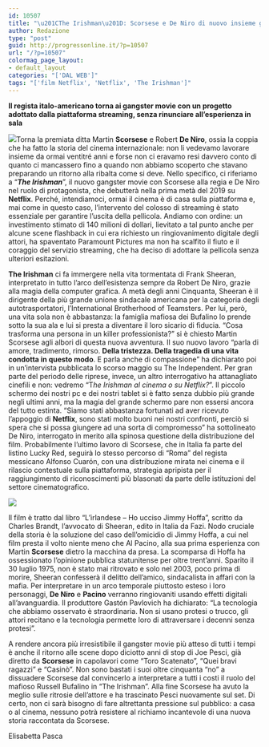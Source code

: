 ```yaml
---
id: 10507
title: "\u201CThe Irishman\u201D: Scorsese e De Niro di nuovo insieme grazie a Netflix"
author: Redazione
type: "post"
guid: http://progressonline.it/?p=10507
url: "/?p=10507"
colormag_page_layout:
- default_layout
categories: "['DAL WEB']"
tags: "['film Netflix', 'Netflix', 'The Irishman']"
---
```


**Il regista italo-americano torna ai gangster movie con un progetto adottato dalla piattaforma streaming, senza rinunciare all’esperienza in sala**

![](https://progressonline.it/wp-content/uploads/2019/01/190037962-083146d5-415a-4356-a356-f65425495147.jpg)Torna la premiata ditta Martin **Scorsese** e Robert **De Niro**, ossia la coppia che ha fatto la storia del cinema internazionale: non li vedevamo lavorare insieme da ormai ventitré anni e forse non ci eravamo resi davvero conto di quanto ci mancassero fino a quando non abbiamo scoperto che stavano preparando un ritorno alla ribalta come si deve. Nello specifico, ci riferiamo a “***The Irishman***”, il nuovo gangster movie con Scorsese alla regia e De Niro nel ruolo di protagonista, che debutterà nella prima metà del 2019 su **Netflix**. Perché, intendiamoci, ormai il cinema è di casa sulla piattaforma e, mai come in questo caso, l’intervento del colosso di streaming è stato essenziale per garantire l’uscita della pellicola. Andiamo con ordine: un investimento stimato di 140 milioni di dollari, lievitato a tal punto anche per alcune scene flashback in cui era richiesto un ringiovanimento digitale degli attori, ha spaventato Paramount Pictures ma non ha scalfito il fiuto e il coraggio del servizio streaming, che ha deciso di adottare la pellicola senza ulteriori esitazioni.

**The Irishman** ci fa immergere nella vita tormentata di Frank Sheeran, interpretato in tutto l’arco dell’esistenza sempre da Robert De Niro, grazie alla magia della computer grafica. A metà degli anni Cinquanta, Sheeran è il dirigente della più grande unione sindacale americana per la categoria degli autotrasportatori, l’International Brotherhood of Teamsters. Per lui, però, una vita sola non è abbastanza: la famiglia mafiosa dei Bufalino lo prende sotto la sua ala e lui si presta a diventare il loro sicario di fiducia. “Cosa trasforma una persona in un killer professionista?” si è chiesto Martin Scorsese agli albori di questa nuova avventura. Il suo nuovo lavoro “parla di amore, tradimento, rimorso. **Della tristezza. Della tragedia di una vita condotta in questo modo**. E parla anche di compassione” ha dichiarato poi in un’intervista pubblicata lo scorso maggio su The Independent. Per gran parte del periodo delle riprese, invece, un altro interrogativo ha attanagliato cinefili e non: vedremo “T*he Irishman al cinema o su Netflix?*”. Il piccolo schermo dei nostri pc e dei nostri tablet si è fatto senza dubbio più grande negli ultimi anni, ma la magia del grande schermo pare non essersi ancora del tutto estinta. “Siamo stati abbastanza fortunati ad aver ricevuto l’appoggio di **Netflix**, sono stati molto buoni nei nostri confronti, perciò si spera che si possa giungere ad una sorta di compromesso” ha sottolineato De Niro, interrogato in merito alla spinosa questione della distribuzione del film. Probabilmente l’ultimo lavoro di Scorsese, che in Italia fa parte del listino Lucky Red, seguirà lo stesso percorso di “Roma” del regista messicano Alfonso Cuarón, con una distribuzione mirata nei cinema e il rilascio contestuale sulla piattaforma, strategia apripista per il raggiungimento di riconoscimenti più blasonati da parte delle istituzioni del settore cinematografico.

![](https://progressonline.it/wp-content/uploads/2019/01/irrishman-753x437.jpg)

Il film è tratto dal libro “L’irlandese – Ho ucciso Jimmy Hoffa”, scritto da Charles Brandt, l’avvocato di Sheeran, edito in Italia da Fazi. Nodo cruciale della storia è la soluzione del caso dell’omicidio di Jimmy Hoffa, a cui nel film presta il volto niente meno che Al Pacino, alla sua prima esperienza con Martin **Scorsese** dietro la macchina da presa. La scomparsa di Hoffa ha ossessionato l’opinione pubblica statunitense per oltre trent’anni. Sparito il 30 luglio 1975, non è stato mai ritrovato e solo nel 2003, poco prima di morire, Sheeran confesserà il delitto dell’amico, sindacalista in affari con la mafia. Per interpretare in un arco temporale piuttosto esteso i loro personaggi, **De Niro** e **Pacino** verranno ringiovaniti usando effetti digitali all’avanguardia. Il produttore Gastón Pavlovich ha dichiarato: “La tecnologia che abbiamo osservato è straordinaria. Non si usano protesi o trucco, gli attori recitano e la tecnologia permette loro di attraversare i decenni senza protesi”.

A rendere ancora più irresistibile il gangster movie più atteso di tutti i tempi è anche il ritorno alle scene dopo diciotto anni di stop di Joe Pesci, già diretto da **Scorsese** in capolavori come “Toro Scatenato”, “Quei bravi ragazzi” e “Casinò”. Non sono bastati i suoi oltre cinquanta “no” a dissuadere Scorsese dal convincerlo a interpretare a tutti i costi il ruolo del mafioso Russell Bufalino in “The Irishman”. Alla fine Scorsese ha avuto la meglio sulle ritrosie dell’attore e ha trascinato Pesci nuovamente sul set. Di certo, non ci sarà bisogno di fare altrettanta pressione sul pubblico: a casa o al cinema, nessuno potrà resistere al richiamo incantevole di una nuova storia raccontata da Scorsese.

Elisabetta Pasca
